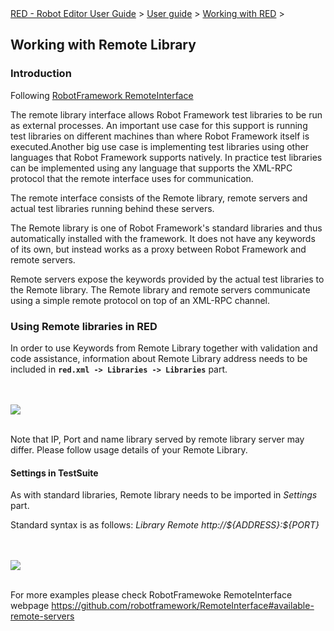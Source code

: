 <html>
<head>
<link href="PLUGINS_ROOT/org.robotframework.ide.eclipse.main.plugin.doc.user/help/style.css" rel="stylesheet" type="text/css"/>
</head>
<body>
<a href="index.html">RED - Robot Editor User Guide</a> &gt; <a href="user_guide.html">User guide</a> &gt; <a href="..\working_with_RED.html">Working with RED</a> &gt; 

<h2>Working with Remote Library</h2>
<h3>Introduction</h3>
<p>Following <a class="external" href="https://github.com/robotframework/RemoteInterface" target="_blank">RobotFramework RemoteInterface</a></p>
<p>The remote library interface allows Robot Framework test libraries to be run as external processes. An important use case for this support is running test libraries on different machines than where Robot Framework itself is executed.Another big use case is implementing test libraries using other languages that Robot Framework supports natively. In practice test libraries can be implemented using any language that supports the XML-RPC protocol that the remote interface uses for communication. </p>
<p>The remote interface consists of the Remote library, remote servers and actual test libraries running behind these servers. </p>
<p>The Remote library is one of Robot Framework's standard libraries and thus automatically installed with the framework. It does not have any keywords of its own, but instead works as a proxy between Robot Framework and remote servers.<br/>

Remote servers expose the keywords provided by the actual test libraries to the Remote library. The Remote library and remote servers communicate using a simple remote protocol on top of an XML-RPC channel.</p>
<h3>Using Remote libraries in RED</h3>
<p>In order to use Keywords from Remote Library together with validation and code assistance, information about Remote Library address needs to be included in <b><code>red.xml -&gt; Libraries -&gt; Libraries</code></b> part.</p>
<br/><br/><img src="images/remote_library_settings.png"/> <br/><br/>
<p>Note that IP, Port and name library served by remote library server may differ. Please follow usage details of your Remote Library.</p>
<h4>Settings in TestSuite</h4>
<p>As with standard libraries, Remote library needs to be imported in <i>Settings</i> part.</p>
<p>Standard syntax is as follows: <i>Library Remote http://${ADDRESS}:${PORT}</i></p>
<br/><br/><img src="images/remote_library_testcase.png"/> <br/><br/>
<p>For more examples please check RobotFramewoke RemoteInterface webpage <a class="external" href="https://github.com/robotframework/RemoteInterface#available-remote-servers" target="_blank">https://github.com/robotframework/RemoteInterface#available-remote-servers</a></p>
</body>
</html>